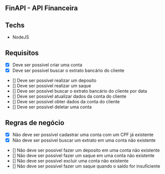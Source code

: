  ## FinAPI - API Financeira

 ## Techs
 - NodeJS

 ## Requisitos
 - [x] Deve ser possível criar uma conta
 - [x] Deve ser possível buscar o extrato bancário do cliente
 - [] Deve ser possível realizar um deposito
 - [] Deve ser possível realizar um saque
 - [] Deve ser possível buscar o extrato bancário do cliente por data
 - [] Deve ser possível atualizar dados da conta do cliente
 - [] Deve ser possível obter dados da conta do cliente
 - [] Deve ser possível deletar uma conta

 ## Regras de negócio
 - [x] Não deve ser possível cadastrar uma conta com um CPF já existente 
 - [x] Não deve ser possível buscar um extrato em uma conta não existente 
 - [] Não deve ser possível fazer um deposito em uma conta não existente 
 - [] Não deve ser possível fazer um saque em uma conta não existente    
 - [] Não deve ser possível excluir uma conta não existente  
 - [] Não deve ser possível fazer um saque quando o saldo for insuficiente